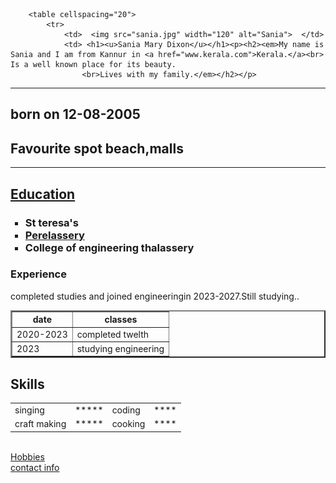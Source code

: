 <html>
    <head>
        <title> my personal site</title>
    </head>
    <body>
       
        <table cellspacing="20">
            <tr>
                <td>  <img src="sania.jpg" width="120" alt="Sania">  </td>
                <td> <h1><u>Sania Mary Dixon</u></h1><p><h2><em>My name is Sania and I am from Kannur in <a href="www.kerala.com">Kerala.</a><br> Is a well known place for its beauty.
                    <br>Lives with my family.</em></h2></p>
               
         
       


<hr size="2" noshade>
<h2>born on 12-08-2005</h2>
<h2>Favourite spot beach,malls</h2>
<hr size="2" >
<u><h2>Education</h2></u>
<ul type="square">
   <h3><strong> <li>St teresa's</li>
    <li><a href="https://www.youtube.com/">Perelassery</a></li>
    <li>College of engineering thalassery</li></strong></h3>
</ul>
<h3>Experience</h3>
<p>completed studies and joined engineeringin 2023-2027.Still studying..</p>
<table border="02" >
    <thead  >
        <tr>
           <th>date</th>
            <th>classes</th>
        </tr>
    </thead>
    <tbody>
    <tr>
      <td> 2020-2023 </td>
      <td>  completed twelth</td>
    </tr>
    <tr>
        <td>2023</td>
        <td> studying engineering</td>
    </tbody>
    </tr>

</table>

<Table cellspacing="10">
    <h2>Skills</h2>
    <tbody>
<tr>
    <td>singing</td>
    <td>*****</td>
    <td>coding</td>
    <td>****</td>
</tr>
<tr>
    <td>craft making</td>
    <td>*****</td>
    <td>cooking</td>
    <td>****</td>

    
</tr>
</tbody>
</Table>
<br>
<a href="hobbies.html">Hobbies</a><br>
<a href="contact.html">contact info</a>
  
